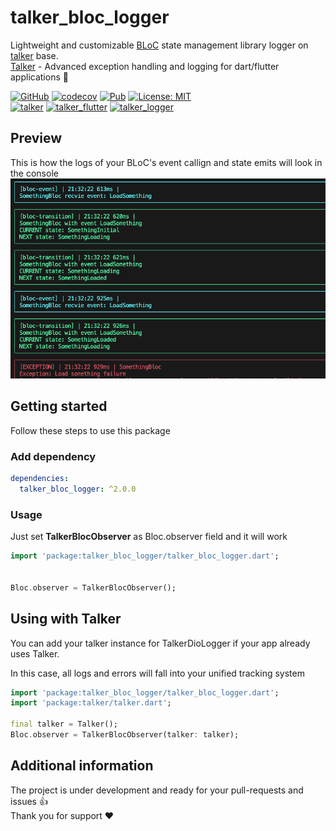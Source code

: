 # talker_bloc_logger
Lightweight and customizable [BLoC](https://pub.dev/packages/bloc) state management library logger on [talker](https://pub.dev/packages/talker) base.<br>
[Talker](https://github.com/Frezyx/talker) - Advanced exception handling and logging for dart/flutter applications 🚀

<p>
  <a href="https://github.com/Frezyx/talker"><img src="https://img.shields.io/github/stars/Frezyx/talker?style=social" alt="GitHub"></a>
  <a href="https://codecov.io/gh/Frezyx/talker"><img src="https://codecov.io/gh/Frezyx/talker/branch/master/graph/badge.svg" alt="codecov"></a>
  <a href="https://pub.dev/packages/talker_bloc_logger"><img src="https://img.shields.io/pub/v/talker_bloc_logger.svg" alt="Pub"></a>
  <a href="https://opensource.org/licenses/MIT"><img src="https://img.shields.io/badge/license-MIT-blue.svg" alt="License: MIT"></a>
  <br>
  <a href="https://github.com/Frezyx/talker/actions"><img src="https://github.com/Frezyx/talker/workflows/talker/badge.svg" alt="talker"></a>
  <a href="https://github.com/Frezyx/talker_flutter/actions"><img src="https://github.com/Frezyx/talker/workflows/talker_flutter/badge.svg" alt="talker_flutter"></a>
  <a href="https://github.com/Frezyx/talker_logger/actions"><img src="https://github.com/Frezyx/talker/workflows/talker_logger/badge.svg" alt="talker_logger"></a>
</p>

## Preview
This is how the logs of your BLoC's event callign and state emits will look in the console
![](https://github.com/Frezyx/talker/blob/dev/docs/assets/talker_bloc_logger/preview.png?raw=true)

## Getting started
Follow these steps to use this package

### Add dependency
```yaml
dependencies:
  talker_bloc_logger: ^2.0.0
```

### Usage
Just set **TalkerBlocObserver** as Bloc.observer field and it will work

```dart
import 'package:talker_bloc_logger/talker_bloc_logger.dart';


Bloc.observer = TalkerBlocObserver();
```

## Using with Talker
You can add your talker instance for TalkerDioLogger if your app already uses Talker.

In this case, all logs and errors will fall into your unified tracking system

```dart
import 'package:talker_bloc_logger/talker_bloc_logger.dart';
import 'package:talker/talker.dart';

final talker = Talker();
Bloc.observer = TalkerBlocObserver(talker: talker);
```

## Additional information
The project is under development and ready for your pull-requests and issues 👍<br>
Thank you for support ❤️

